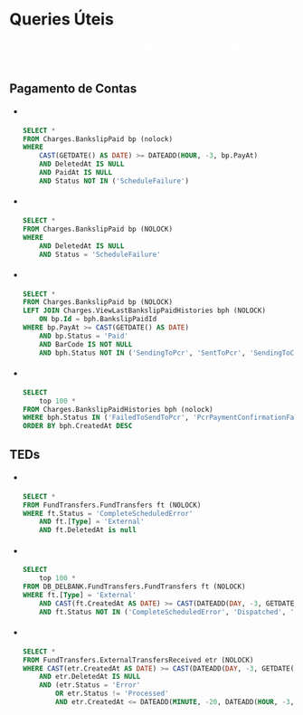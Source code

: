 # Queries Úteis

<h3 style="color: white !important;"> Esta seção contempla as queries SQL para consultas gerais de monitoramento. </h3>

## Pagamento de Contas

- <h4 style="color: white !important;"> Agendamentos Pendentes </h4>

    ```sql
    SELECT * 
    FROM Charges.BankslipPaid bp (nolock) 
    WHERE
        CAST(GETDATE() AS DATE) >= DATEADD(HOUR, -3, bp.PayAt)
        AND DeletedAt IS NULL
        AND PaidAt IS NULL
        AND Status NOT IN ('ScheduleFailure')
    ```

- <h4 style="color: white !important;"> Agendamentos com Erro </h4>

    ```sql
    SELECT * 
    FROM Charges.BankslipPaid bp (NOLOCK) 
    WHERE
        AND DeletedAt IS NULL
        AND Status = 'ScheduleFailure'
    ```

- <h4 style="color: white !important;"> Pendente de Baixa na PCR </h4>

    ```sql
    SELECT * 
    FROM Charges.BankslipPaid bp (NOLOCK)
    LEFT JOIN Charges.ViewLastBankslipPaidHistories bph (NOLOCK)
        ON bp.Id = bph.BankslipPaidId
    WHERE bp.PayAt >= CAST(GETDATE() AS DATE) 
        AND bp.Status = 'Paid'
        AND BarCode IS NOT NULL 
        AND bph.Status NOT IN ('SendingToPcr', 'SentToPcr', 'SendingToCompe', 'SentToCompe', 'SentToSpb', 'ConfirmedPcrPayment')
    ```

- <h4 style="color: white !important;"> Histórico de Falhas de Baixa na PCR </h4>

    ```sql
    SELECT
        top 100 *
    FROM Charges.BankslipPaidHistories bph (nolock) 
    WHERE bph.Status IN ('FailedToSendToPcr', 'PcrPaymentConfirmationFailure') 
    ORDER BY bph.CreatedAt DESC
    ```


## TEDs

- <h4 style="color: white !important;"> Agendamentos com Erro </h4>

    ```sql
    SELECT *
    FROM FundTransfers.FundTransfers ft (NOLOCK)
    WHERE ft.Status = 'CompleteScheduledError' 
        AND ft.[Type] = 'External'
        AND ft.DeletedAt is null
    ```

- <h4 style="color: white !important;"> Pendente de Envio SPB (D-3) </h4>

    ```sql
    SELECT
        top 100 *
    FROM DB_DELBANK.FundTransfers.FundTransfers ft (NOLOCK)
    WHERE ft.[Type] = 'External'
        AND CAST(ft.CreatedAt AS DATE) >= CAST(DATEADD(DAY, -3, GETDATE()) AS DATE)
        AND ft.Status NOT IN ('CompleteScheduledError', 'Dispatched', 'DispatchedWithQueue', 'ScheduledWithQueue');
    ```

- <h4 style="color: white !important;"> Mensagens SPB não processadas (D-3) </h4>

    ```sql
    SELECT *
    FROM FundTransfers.ExternalTransfersReceived etr (NOLOCK)
    WHERE CAST(etr.CreatedAt AS DATE) >= CAST(DATEADD(DAY, -3, GETDATE()) AS DATE)
        AND etr.DeletedAt IS NULL
        AND (etr.Status = 'Error' 
            OR etr.Status != 'Processed' 
            AND etr.CreatedAt <= DATEADD(MINUTE, -20, DATEADD(HOUR, -3, GETUTCDATE())))
    ```